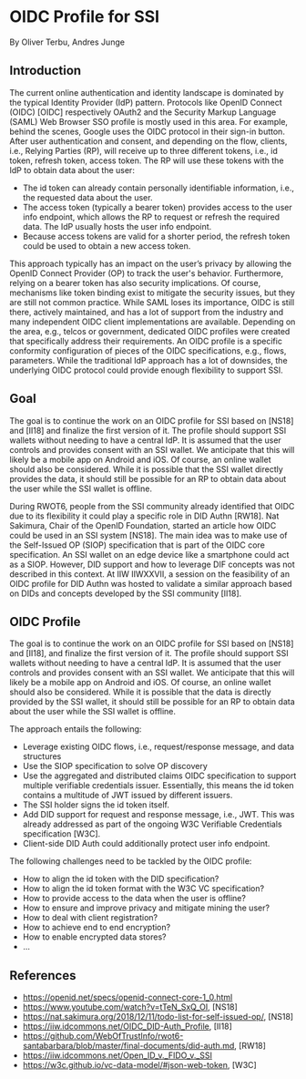 # OIDC Profile for SSI
By Oliver Terbu, Andres Junge

## Introduction
The current online authentication and identity landscape is dominated by the typical Identity Provider (IdP) pattern. Protocols like OpenID Connect (OIDC) [OIDC] respectively OAuth2 and the Security Markup Language (SAML) Web Browser SSO profile is mostly used in this area. For example, behind the scenes, Google uses the OIDC protocol in their sign-in button. After user authentication and consent, and depending on the flow, clients, i.e., Relying Parties (RP), will receive up to three different tokens, i.e., id token, refresh token, access token. The RP will use these tokens with the IdP to obtain data about the user:

- The id token can already contain personally identifiable information, i.e., the requested data about the user.
- The access token (typically a bearer token) provides access to the user info endpoint, which allows the RP to request or refresh the required data. The IdP usually hosts the user info endpoint.
- Because access tokens are valid for a shorter period, the refresh token could be used to obtain a new access token.

This approach typically has an impact on the user’s privacy by allowing the OpenID Connect Provider (OP) to track the user's behavior. Furthermore, relying on a bearer token has also security implications. Of course, mechanisms like token binding exist to mitigate the security issues, but they are still not common practice. While SAML loses its importance, OIDC is still there, actively maintained, and has a lot of support from the industry and many independent OIDC client implementations are available. Depending on the area, e.g., telcos or government, dedicated OIDC profiles were created that specifically address their requirements. An OIDC profile is a specific conformity configuration of pieces of the OIDC specifications, e.g., flows, parameters. While the traditional IdP approach has a lot of downsides, the underlying  OIDC protocol could provide enough flexibility to support SSI.

## Goal

The goal is to continue the work on an OIDC profile for SSI based on [NS18] and [II18] and finalize the first version of it. The profile should support SSI wallets without needing to have a central IdP. It is assumed that the user controls and provides consent with an SSI wallet. We anticipate that this will likely be a mobile app on Android and iOS. Of course, an online wallet should also be considered. While it is possible that the SSI wallet directly provides the data, it should still be possible for an RP to obtain data about the user while the SSI wallet is offline. 

During RWOT6, people from the SSI community already identified that OIDC due to its flexibility it could play a specific role in DID Authn [RW18]. Nat Sakimura, Chair of the OpenID Foundation, started an article how OIDC could be used in an SSI system [NS18]. The main idea was to make use of the Self-Issued OP (SIOP) specification that is part of the OIDC core specification. An SSI wallet on an edge device like a smartphone could act as a SIOP. However, DID support and how to leverage DIF concepts was not described in this context. At IIW IIWXXVII, a session on the feasibility of an OIDC profile for DID Authn was hosted to validate a similar approach based on DIDs and concepts developed by the SSI community [II18]. 

## OIDC Profile
The goal is to continue the work on an OIDC profile for SSI based on [NS18] and [II18], and finalize the first version of it. The profile should support SSI wallets without needing to have a central IdP. It is assumed that the user controls and provides consent with an SSI wallet.  We anticipate that this will likely be a mobile app on Android and iOS. Of course, an online wallet should also be considered. While it is possible that the data is directly provided by the SSI wallet, it should still be possible for an RP to obtain data about the user while the SSI wallet is offline.  

The approach entails the following:
- Leverage existing OIDC flows, i.e., request/response message, and data structures
- Use the SIOP specification to solve OP discovery
- Use the aggregated and distributed claims OIDC specification to support multiple verifiable credentials issuer. Essentially, this means the id token contains a multitude of JWT issued by different issuers.
- The SSI holder signs the id token itself.
- Add DID support for request and response message, i.e., JWT. This was already addressed as part of the ongoing W3C Verifiable Credentials specification [W3C].
- Client-side DID Auth could additionally protect user info endpoint. 

The following challenges need to be tackled by the OIDC profile:
- How to align the id token with the DID specification?
- How to align the id token format with the W3C VC specification?
- How to provide access to the data when the user is offline?
- How to ensure and improve privacy and mitigate mining the user?
- How to deal with client registration?
- How to achieve end to end encryption?
- How to enable encrypted data stores?
- ...

## References
* https://openid.net/specs/openid-connect-core-1_0.html
* https://www.youtube.com/watch?v=tTeN_SxQ_OI, [NS18]
* https://nat.sakimura.org/2018/12/11/todo-list-for-self-issued-op/, [NS18]
* https://iiw.idcommons.net/OIDC_DID-Auth_Profile, [II18]
* https://github.com/WebOfTrustInfo/rwot6-santabarbara/blob/master/final-documents/did-auth.md, [RW18]
* https://iiw.idcommons.net/Open_ID_v._FIDO_v._SSI
* https://w3c.github.io/vc-data-model/#json-web-token, [W3C]


